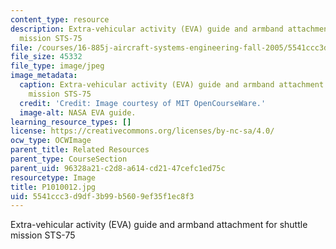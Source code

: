 ```yaml
---
content_type: resource
description: Extra-vehicular activity (EVA) guide and armband attachment for shuttle
  mission STS-75
file: /courses/16-885j-aircraft-systems-engineering-fall-2005/5541ccc3d9df3b99b5609ef35f1ec8f3_P1010012.jpg
file_size: 45332
file_type: image/jpeg
image_metadata:
  caption: Extra-vehicular activity (EVA) guide and armband attachment for shuttle
    mission STS-75
  credit: 'Credit: Image courtesy of MIT OpenCourseWare.'
  image-alt: NASA EVA guide.
learning_resource_types: []
license: https://creativecommons.org/licenses/by-nc-sa/4.0/
ocw_type: OCWImage
parent_title: Related Resources
parent_type: CourseSection
parent_uid: 96328a21-c2d8-a614-cd21-47cefc1ed75c
resourcetype: Image
title: P1010012.jpg
uid: 5541ccc3-d9df-3b99-b560-9ef35f1ec8f3
---
```

Extra-vehicular activity (EVA) guide and armband attachment for shuttle mission STS-75